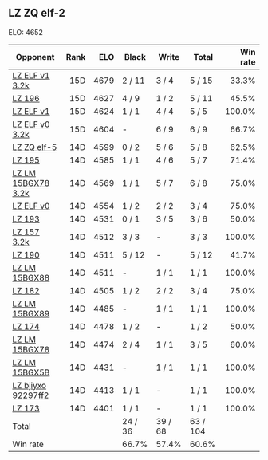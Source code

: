 ## LZ ZQ elf-2 ##

ELO: 4652

Opponent | Rank | ELO | Black | Write | Total | Win rate
---------|-----:|----:|-------|-------|-------|-------:
[LZ ELF v1 3.2k](LZ%20ELF%20v1%203.2k.md) | 15D | 4679 | 2 / 11 | 3 / 4 | 5 / 15 | 33.3%
[LZ 196](LZ%20196.md) | 15D | 4627 | 4 / 9 | 1 / 2 | 5 / 11 | 45.5%
[LZ ELF v1](LZ%20ELF%20v1.md) | 15D | 4624 | 1 / 1 | 4 / 4 | 5 / 5 | 100.0%
[LZ ELF v0 3.2k](LZ%20ELF%20v0%203.2k.md) | 15D | 4604 | - | 6 / 9 | 6 / 9 | 66.7%
[LZ ZQ elf-5](LZ%20ZQ%20elf-5.md) | 14D | 4599 | 0 / 2 | 5 / 6 | 5 / 8 | 62.5%
[LZ 195](LZ%20195.md) | 14D | 4585 | 1 / 1 | 4 / 6 | 5 / 7 | 71.4%
[LZ LM 15BGX78 3.2k](LZ%20LM%2015BGX78%203.2k.md) | 14D | 4569 | 1 / 1 | 5 / 7 | 6 / 8 | 75.0%
[LZ ELF v0](LZ%20ELF%20v0.md) | 14D | 4554 | 1 / 2 | 2 / 2 | 3 / 4 | 75.0%
[LZ 193](LZ%20193.md) | 14D | 4531 | 0 / 1 | 3 / 5 | 3 / 6 | 50.0%
[LZ 157 3.2k](LZ%20157%203.2k.md) | 14D | 4512 | 3 / 3 | - | 3 / 3 | 100.0%
[LZ 190](LZ%20190.md) | 14D | 4511 | 5 / 12 | - | 5 / 12 | 41.7%
[LZ LM 15BGX88](LZ%20LM%2015BGX88.md) | 14D | 4511 | - | 1 / 1 | 1 / 1 | 100.0%
[LZ 182](LZ%20182.md) | 14D | 4505 | 1 / 2 | 2 / 2 | 3 / 4 | 75.0%
[LZ LM 15BGX89](LZ%20LM%2015BGX89.md) | 14D | 4485 | - | 1 / 1 | 1 / 1 | 100.0%
[LZ 174](LZ%20174.md) | 14D | 4478 | 1 / 2 | - | 1 / 2 | 50.0%
[LZ LM 15BGX78](LZ%20LM%2015BGX78.md) | 14D | 4474 | 2 / 4 | 1 / 1 | 3 / 5 | 60.0%
[LZ LM 15BGX5B](LZ%20LM%2015BGX5B.md) | 14D | 4431 | - | 1 / 1 | 1 / 1 | 100.0%
[LZ bjiyxo 92297ff2](LZ%20bjiyxo%2092297ff2.md) | 14D | 4413 | 1 / 1 | - | 1 / 1 | 100.0%
[LZ 173](LZ%20173.md) | 14D | 4401 | 1 / 1 | - | 1 / 1 | 100.0%
Total | | | 24 / 36 | 39 / 68 | 63 / 104 | 
Win rate| | | 66.7% | 57.4% | 60.6% | 
